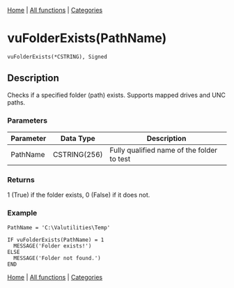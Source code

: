 [Home](../index.md) | [All functions](../all-functions.md) | [Categories](../categories/index.md)

# vuFolderExists(PathName)

```Prototype
vuFolderExists(*CSTRING), Signed
```


## Description
Checks if a specified folder (path) exists. Supports mapped drives and UNC paths.

### Parameters

| Parameter | Data Type    | Description                               |
|-----------|--------------|-------------------------------------------|
| PathName  | CSTRING(256) | Fully qualified name of the folder to test |

### Returns
1 (True) if the folder exists, 0 (False) if it does not.

### Example

```Clarion
PathName = 'C:\Valutilities\Temp'

IF vuFolderExists(PathName) = 1
  MESSAGE('Folder exists!')
ELSE
  MESSAGE('Folder not found.')
END
```

[Home](../index.md) | [All functions](../all-functions.md) | [Categories](../categories/index.md)
